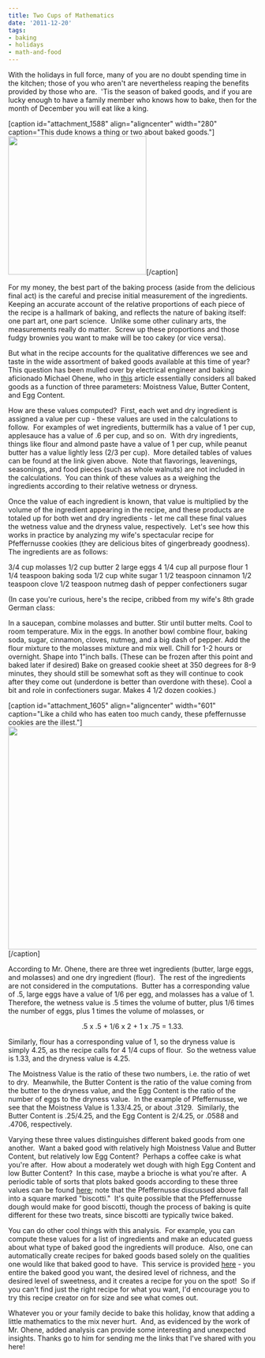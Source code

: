 ```yaml
---
title: Two Cups of Mathematics
date: '2011-12-20'
tags:
- baking
- holidays
- math-and-food
---
```


With the holidays in full force, many of you are no doubt spending time in the kitchen; those of you who aren't are nevertheless reaping the benefits provided by those who are.  'Tis the season of baked goods, and if you are lucky enough to have a family member who knows how to bake, then for the month of December you will eat like a king.

[caption id="attachment_1588" align="aligncenter" width="280" caption="This dude knows a thing or two about baked goods."]<a href="http://en.wikipedia.org/wiki/File:Cisforcookie.jpg"><img class="size-full wp-image-1588" title="Cisforcookie" src="http://www.mathgoespop.com/images/2011/12/Cisforcookie.jpg" alt="" width="280" height="280" /></a>[/caption]

For my money, the best part of the baking process (aside from the delicious final act) is the careful and precise initial measurement of the ingredients.  Keeping an accurate account of the relative proportions of each piece of the recipe is a hallmark of baking, and reflects the nature of baking itself: one part art, one part science.  Unlike some other culinary arts, the measurements really do matter.  Screw up these proportions and those fudgy brownies you want to make will be too cakey (or vice versa).

But what in the recipe accounts for the qualitative differences we see and taste in the wide assortment of baked goods available at this time of year?  This question has been mulled over by electrical engineer and baking aficionado Michael Ohene, who in <a href="http://www.cookingforengineers.com/article/280/Analyzing-a-Baking-Recipe">this</a> article essentially considers all baked goods as a function of three parameters: Moistness Value, Butter Content, and Egg Content.

How are these values computed?  First, each wet and dry ingredient is assigned a value per cup - these values are used in the calculations to follow.  For examples of wet ingredients, buttermilk has a value of 1 per cup, applesauce has a value of .6 per cup, and so on.  With dry ingredients, things like flour and almond paste have a value of 1 per cup, while peanut butter has a value lightly less (2/3 per cup).  More detailed tables of values can be found at the link given above.  Note that flavorings, leavenings, seasonings, and food pieces (such as whole walnuts) are not included in the calculations.  You can think of these values as a weighing the ingredients according to their relative wetness or dryness.

Once the value of each ingredient is known, that value is multiplied by the volume of the ingredient appearing in the recipe, and these products are totaled up for both wet and dry ingredients - let me call these final values the wetness value and the dryness value, respectively.  Let's see how this works in practice by analyzing my wife's spectacular recipe for Pfeffernusse cookies (they are delicious bites of gingerbready goodness).  The ingredients are as follows:

3/4 cup molasses
1/2 cup butter
2 large eggs
4 1/4 cup all purpose flour
1 1/4 teaspoon baking soda
1/2 cup white sugar
1 1/2 teaspoon cinnamon
1/2 teaspoon clove
1/2 teaspoon nutmeg
dash of pepper
confectioners sugar

(In case you're curious, here's the recipe, cribbed from my wife's 8th grade German class:

In a saucepan, combine molasses and butter. Stir until butter melts. Cool to room temperature. Mix in the eggs. In another bowl combine flour, baking soda, sugar, cinnamon, cloves, nutmeg, and a big dash of pepper. Add the flour mixture to the molasses mixture and mix well. Chill for 1-2 hours or overnight. Shape into 1”inch balls. (These can be frozen after this point and baked later if desired) Bake on greased cookie sheet at 350 degrees for 8-9 minutes, they should still be somewhat soft as they will continue to cook after they come out (underdone is better than overdone with these). Cool a bit and role in confectioners sugar. Makes 4 1/2 dozen cookies.)

[caption id="attachment_1605" align="aligncenter" width="601" caption="Like a child who has eaten too much candy, these pfeffernusse cookies are the illest."]<a href="http://www.mathgoespop.com/images/2011/12/photo29.jpg"><img class="size-large wp-image-1605" title="photo(29)" src="http://www.mathgoespop.com/images/2011/12/photo29-1024x768.jpg" alt="" width="601" height="451" /></a>[/caption]

According to Mr. Ohene, there are three wet ingredients (butter, large eggs, and molasses) and one dry ingredient (flour).  The rest of the ingredients are not considered in the computations.  Butter has a corresponding value of .5, large eggs have a value of 1/6 per egg, and molasses has a value of 1.  Therefore, the wetness value is .5 times the volume of butter, plus 1/6 times the number of eggs, plus 1 times the volume of molasses, or
<p style="text-align: center;">.5 x .5 + 1/6 x 2 + 1 x .75 = 1.33.</p>
<p style="text-align: left;">Similarly, flour has a corresponding value of 1, so the dryness value is simply 4.25, as the recipe calls for 4 1/4 cups of flour.  So the wetness value is 1.33, and the dryness value is 4.25.</p>
<p style="text-align: left;">The Moistness Value is the ratio of these two numbers, i.e. the ratio of wet to dry.  Meanwhile, the Butter Content is the ratio of the value coming from the butter to the dryness value, and the Egg Content is the ratio of the number of eggs to the dryness value.  In the example of Pfeffernusse, we see that the Moistness Value is 1.33/4.25, or about .3129.  Similarly, the Butter Content is .25/4.25, and the Egg Content is 2/4.25, or .0588 and .4706, respectively.</p>
<p style="text-align: left;">Varying these three values distinguishes different baked goods from one another.  Want a baked good with relatively high Moistness Value and Butter Content, but relatively low Egg Content?  Perhaps a coffee cake is what you're after.  How about a moderately wet dough with high Egg Content and low Butter Content?  In this case, maybe a brioche is what you're after.  A periodic table of sorts that plots baked goods according to these three values can be found <a href="http://www.whatsthesequency.com/cakey.jpg">here</a>; note that the Pfeffernusse discussed above fall into a square marked "biscotti."  It's quite possible that the Pfeffernusse dough would make for good biscotti, though the process of baking is quite different for these two treats, since biscotti are typically twice baked.</p>
<p style="text-align: left;">You can do other cool things with this analysis.  For example, you can compute these values for a list of ingredients and make an educated guess about what type of baked good the ingredients will produce.  Also, one can automatically create recipes for baked goods based solely on the qualities one would like that baked good to have.  This service is provided <a href="http://www.whatsthesequency.com/cookie.php">here</a> - you entire the baked good you want, the desired level of richness, and the desired level of sweetness, and it creates a recipe for you on the spot!  So if you can't find just the right recipe for what you want, I'd encourage you to try this recipe creator on for size and see what comes out.</p>
<p style="text-align: left;">Whatever you or your family decide to bake this holiday, know that adding a little mathematics to the mix never hurt.  And, as evidenced by the work of Mr. Ohene, added analysis can provide some interesting and unexpected insights. Thanks go to him for sending me the links that I've shared with you here!</p>
